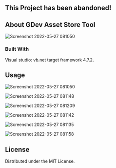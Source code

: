 ##  This Project has been abandoned!


<!-- ABOUT THE PROJECT -->
## About GDev Asset Store Tool

![Screenshot 2022-05-27 081050](https://user-images.githubusercontent.com/75917656/170728155-79a64cf1-a65e-4308-9d08-fbb2ad4239d8.png)


<!-- BUILT WITH  -->
### Built With

Visual studio: vb<span>.net</span> target framework 4.7.2.


<!-- USAGE EXAMPLES -->
## Usage

![Screenshot 2022-05-27 081050](https://user-images.githubusercontent.com/75917656/170728206-238c2c8e-7bc7-472f-b7e7-57fe38376b8e.png)

![Screenshot 2022-05-27 081148](https://user-images.githubusercontent.com/75917656/170728210-74920581-22fa-41b4-9ba4-e12be6026527.png)

![Screenshot 2022-05-27 081209](https://user-images.githubusercontent.com/75917656/170728212-5dc0a1e1-4b99-4ee7-87bc-bfdd76cc3bd0.png)

![Screenshot 2022-05-27 081142](https://user-images.githubusercontent.com/75917656/170728213-31ddb64e-61e6-4635-a4ae-04f90eb5ac86.png)

![Screenshot 2022-05-27 081135](https://user-images.githubusercontent.com/75917656/170728215-97885286-eded-4b23-aec6-2be74868f4e4.png)

![Screenshot 2022-05-27 081158](https://user-images.githubusercontent.com/75917656/170728217-3d953716-c619-4d89-a064-8c4406ef6c41.png)


<!-- LICENSE -->
## License

Distributed under the MIT License.
